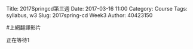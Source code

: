 Title: 2017Springcd第三週
Date: 2017-03-16 11:00
Category: Course
Tags: syllabus, w3
Slug: 2017spring-cd Week3
Author: 40423150

<!-- PELICAN_END_SUMMARY -->
#上網翻譯影片

 正在等待1